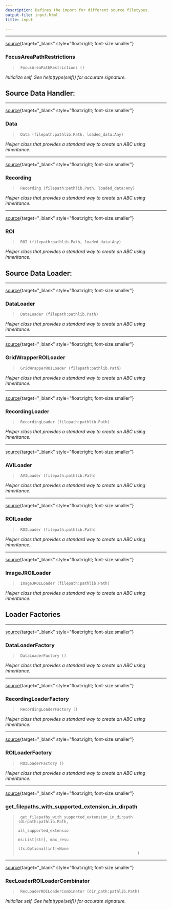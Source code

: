 ```yaml
---
description: Defines the import for different source filetypes.
output-file: input.html
title: input

---
```




<!-- WARNING: THIS FILE WAS AUTOGENERATED! DO NOT EDIT! -->

---

[source](https://github.com/ddoll/NeuralActivityCubic/blob/main/neuralactivitycubic/input.py#L20){target="_blank" style="float:right; font-size:smaller"}

### FocusAreaPathRestrictions

>      FocusAreaPathRestrictions ()

*Initialize self.  See help(type(self)) for accurate signature.*


## Source Data Handler:

---

[source](https://github.com/ddoll/NeuralActivityCubic/blob/main/neuralactivitycubic/input.py#L29){target="_blank" style="float:right; font-size:smaller"}

### Data

>      Data (filepath:pathlib.Path, loaded_data:Any)

*Helper class that provides a standard way to create an ABC using
inheritance.*


---

[source](https://github.com/ddoll/NeuralActivityCubic/blob/main/neuralactivitycubic/input.py#L40){target="_blank" style="float:right; font-size:smaller"}

### Recording

>      Recording (filepath:pathlib.Path, loaded_data:Any)

*Helper class that provides a standard way to create an ABC using
inheritance.*


---

[source](https://github.com/ddoll/NeuralActivityCubic/blob/main/neuralactivitycubic/input.py#L86){target="_blank" style="float:right; font-size:smaller"}

### ROI

>      ROI (filepath:pathlib.Path, loaded_data:Any)

*Helper class that provides a standard way to create an ABC using
inheritance.*


## Source Data Loader:

---

[source](https://github.com/ddoll/NeuralActivityCubic/blob/main/neuralactivitycubic/input.py#L104){target="_blank" style="float:right; font-size:smaller"}

### DataLoader

>      DataLoader (filepath:pathlib.Path)

*Helper class that provides a standard way to create an ABC using
inheritance.*


---

[source](https://github.com/ddoll/NeuralActivityCubic/blob/main/neuralactivitycubic/input.py#L115){target="_blank" style="float:right; font-size:smaller"}

### GridWrapperROILoader

>      GridWrapperROILoader (filepath:pathlib.Path)

*Helper class that provides a standard way to create an ABC using
inheritance.*


---

[source](https://github.com/ddoll/NeuralActivityCubic/blob/main/neuralactivitycubic/input.py#L174){target="_blank" style="float:right; font-size:smaller"}

### RecordingLoader

>      RecordingLoader (filepath:pathlib.Path)

*Helper class that provides a standard way to create an ABC using
inheritance.*


---

[source](https://github.com/ddoll/NeuralActivityCubic/blob/main/neuralactivitycubic/input.py#L227){target="_blank" style="float:right; font-size:smaller"}

### AVILoader

>      AVILoader (filepath:pathlib.Path)

*Helper class that provides a standard way to create an ABC using
inheritance.*


---

[source](https://github.com/ddoll/NeuralActivityCubic/blob/main/neuralactivitycubic/input.py#L233){target="_blank" style="float:right; font-size:smaller"}

### ROILoader

>      ROILoader (filepath:pathlib.Path)

*Helper class that provides a standard way to create an ABC using
inheritance.*


---

[source](https://github.com/ddoll/NeuralActivityCubic/blob/main/neuralactivitycubic/input.py#L258){target="_blank" style="float:right; font-size:smaller"}

### ImageJROILoader

>      ImageJROILoader (filepath:pathlib.Path)

*Helper class that provides a standard way to create an ABC using
inheritance.*


## Loader Factories

---

[source](https://github.com/ddoll/NeuralActivityCubic/blob/main/neuralactivitycubic/input.py#L285){target="_blank" style="float:right; font-size:smaller"}

### DataLoaderFactory

>      DataLoaderFactory ()

*Helper class that provides a standard way to create an ABC using
inheritance.*


---

[source](https://github.com/ddoll/NeuralActivityCubic/blob/main/neuralactivitycubic/input.py#L323){target="_blank" style="float:right; font-size:smaller"}

### RecordingLoaderFactory

>      RecordingLoaderFactory ()

*Helper class that provides a standard way to create an ABC using
inheritance.*


---

[source](https://github.com/ddoll/NeuralActivityCubic/blob/main/neuralactivitycubic/input.py#L331){target="_blank" style="float:right; font-size:smaller"}

### ROILoaderFactory

>      ROILoaderFactory ()

*Helper class that provides a standard way to create an ABC using
inheritance.*


---

[source](https://github.com/ddoll/NeuralActivityCubic/blob/main/neuralactivitycubic/input.py#L339){target="_blank" style="float:right; font-size:smaller"}

### get_filepaths_with_supported_extension_in_dirpath

>      get_filepaths_with_supported_extension_in_dirpath (dirpath:pathlib.Path,
>                                                         all_supported_extensio
>                                                         ns:List[str], max_resu
>                                                         lts:Optional[int]=None
>                                                         )


---

[source](https://github.com/ddoll/NeuralActivityCubic/blob/main/neuralactivitycubic/input.py#L355){target="_blank" style="float:right; font-size:smaller"}

### RecLoaderROILoaderCombinator

>      RecLoaderROILoaderCombinator (dir_path:pathlib.Path)

*Initialize self.  See help(type(self)) for accurate signature.*


